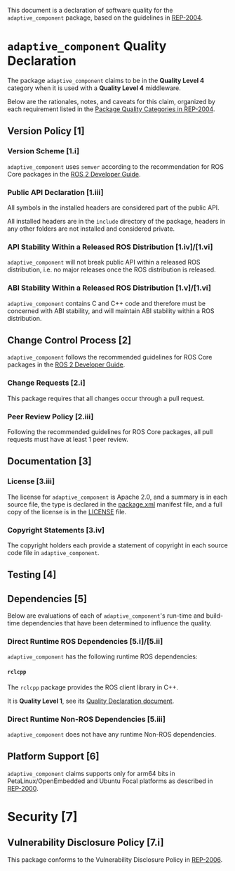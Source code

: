 This document is a declaration of software quality for the `adaptive_component` package, based on the guidelines in [REP-2004](https://www.ros.org/reps/rep-2004.html).

# `adaptive_component` Quality Declaration

The package `adaptive_component` claims to be in the **Quality Level 4** category when it is used with a **Quality Level 4** middleware.

Below are the rationales, notes, and caveats for this claim, organized by each requirement listed in the [Package Quality Categories in REP-2004](https://www.ros.org/reps/rep-2004.html).

## Version Policy [1]

### Version Scheme [1.i]

`adaptive_component` uses `semver` according to the recommendation for ROS Core packages in the [ROS 2 Developer Guide](https://docs.ros.org/en/rolling/Contributing/Developer-Guide.html#versioning).

<!--
### Version Stability [1.ii]

`adaptive_component` is at a stable version, i.e. `>= 1.0.0`.
The current version can be found in its [package.xml](package.xml), and its change history can be found in its [CHANGELOG](CHANGELOG.rst).
-->

### Public API Declaration [1.iii]

All symbols in the installed headers are considered part of the public API.

All installed headers are in the `include` directory of the package, headers in any other folders are not installed and considered private.

### API Stability Within a Released ROS Distribution [1.iv]/[1.vi]

`adaptive_component` will not break public API within a released ROS distribution, i.e. no major releases once the ROS distribution is released.

### ABI Stability Within a Released ROS Distribution [1.v]/[1.vi]

`adaptive_component` contains C and C++ code and therefore must be concerned with ABI stability, and will maintain ABI stability within a ROS distribution.

## Change Control Process [2]

`adaptive_component` follows the recommended guidelines for ROS Core packages in the [ROS 2 Developer Guide](https://docs.ros.org/en/rolling/Contributing/Developer-Guide.html#quality-practices).

### Change Requests [2.i]

This package requires that all changes occur through a pull request.

<!--
### Contributor Origin [2.ii]

This package uses DCO as its confirmation of contributor origin policy. More information can be found in [CONTRIBUTING](../CONTRIBUTING.md).
-->

### Peer Review Policy [2.iii]

Following the recommended guidelines for ROS Core packages, all pull requests must have at least 1 peer review.

<!--
### Continuous Integration [2.iv]

All pull requests must pass CI on all [tier 1 platforms](https://www.ros.org/reps/rep-2000.html#support-tiers).

### Documentation Policy [2.v]

All pull requests must resolve related documentation changes before merging.
-->

## Documentation [3]

<!--
### Feature Documentation [3.i]

`adaptive_component` has feature documentation describing lifecycle nodes.
It is [hosted](https://design.ros2.org/articles/node_lifecycle.html).
-->

<!--
### Public API Documentation [3.ii]

Most of `adaptive_component` has embedded API documentation.
-->

### License [3.iii]

The license for `adaptive_component` is Apache 2.0, and a summary is in each source file, the type is declared in the [package.xml](package.xml) manifest file, and a full copy of the license is in the [LICENSE](LICENSE) file.


<!--
There is an automated test which runs a linter that ensures each file has a license statement.

The most recent test results can be found [here](https://ci.ros2.org/view/nightly/job/nightly_linux_release/lastBuild/testReport/adaptive_component/copyright/).
-->

### Copyright Statements [3.iv]

The copyright holders each provide a statement of copyright in each source code file in `adaptive_component`.

<!--
There is an automated test which runs a linter that ensures each file has at least one copyright statement.

The results of the test can be found [here](https://ci.ros2.org/view/nightly/job/nightly_linux_release/lastBuild/testReport/adaptive_component/copyright/).
-->


## Testing [4]

<!--
### Feature Testing [4.i]

`adaptive_component` has feature tests, which test for proper node state transitions.
The tests are located in the [test](test) subdirectory.
New features are required to have tests before being added.
Currently nightly test results can be seen here:
* [linux-aarch64_release](https://ci.ros2.org/view/nightly/job/nightly_linux-aarch64_release/lastBuild/testReport/adaptive_component/)
* [linux_release](https://ci.ros2.org/view/nightly/job/nightly_linux_release/lastBuild/testReport/adaptive_component/)
* [mac_osx_release](https://ci.ros2.org/view/nightly/job/nightly_osx_release/lastBuild/testReport/adaptive_component/)
* [windows_release](https://ci.ros2.org/view/nightly/job/nightly_win_rel/lastBuild/testReport/adaptive_component/)

### Public API Testing [4.ii]

Each part of the public API has tests, and new additions or changes to the public API require tests before being added. The tests aim to cover both typical usage and corner cases, but are quantified by contributing to code coverage.

### Coverage [4.iii]

`adaptive_component` follows the recommendations for ROS Core packages in the [ROS 2 Developer Guide](https://docs.ros.org/en/rolling/Contributing/Developer-Guide.html#code-coverage), and opts to use line coverage instead of branch coverage.

This includes:

- tracking and reporting line coverage statistics
- no lines are manually skipped in coverage calculations

Changes are required to make a best effort to keep or increase coverage before being accepted, but decreases are allowed if properly justified and accepted by reviewers.

Current coverage statistics can be viewed [here](https://ci.ros2.org/job/nightly_linux_coverage/lastSuccessfulBuild/cobertura/src_ros2_rcl_adaptive_component_src/). A description of how coverage statistics are calculated is summarized in this page ["ROS 2 Onboarding Guide"](https://docs.ros.org/en/rolling/Contributing/Developer-Guide.html#note-on-coverage-runs).

### Performance [4.iv]

`adaptive_component` follows the recommendations for performance testing of C code in the [ROS 2 Developer Guide](https://docs.ros.org/en/rolling/Contributing/Developer-Guide.html#performance), and opts to do performance analysis on each release rather than each change.

System level performance benchmarks that cover features of `adaptive_component` can be found at:
* [Benchmarks](http://build.ros2.org/view/Rci/job/Rci__benchmark_ubuntu_focal_amd64/BenchmarkTable/)
* [Performance](http://build.ros2.org/view/Rci/job/Rci__nightly-performance_ubuntu_focal_amd64/lastCompletedBuild/)

Changes that introduce regressions in performance must be adequately justified in order to be accepted and merged.

### Linters and Static Analysis [4.v]

`adaptive_component` uses and passes all the standard linters and static analysis tools for a C package as described in the [ROS 2 Developer Guide](https://docs.ros.org/en/rolling/Contributing/Developer-Guide.html#linters-and-static-analysis).

Results of the nightly linter tests can be found [here](https://ci.ros2.org/view/nightly/job/nightly_linux_release/lastBuild/testReport/adaptive_component).
-->

## Dependencies [5]

Below are evaluations of each of `adaptive_component`'s run-time and build-time dependencies that have been determined to influence the quality.

<!--
It has several "buildtool" dependencies, which do not affect the resulting quality of the package, because they do not contribute to the public library API.
It also has several test dependencies, which do not affect the resulting quality of the package, because they are only used to build and run the test code.
-->

### Direct Runtime ROS Dependencies [5.i]/[5.ii]

`adaptive_component` has the following runtime ROS dependencies:

#### `rclcpp`

The `rclcpp` package provides the ROS client library in C++.

It is **Quality Level 1**, see its [Quality Declaration document](https://github.com/ros2/rclcpp/blob/master/rclcpp/QUALITY_DECLARATION.md).

<!--
#### `lifecycle_msgs`

`lifecycle_msgs` provides message and services for managing lifecycle nodes.

It is **Quality Level 1**, see its [Quality Declaration document](https://github.com/ros2/rcl_interfaces/blob/master/lifecycle_msgs/QUALITY_DECLARATION.md).

#### `rcl`

`rcl` is the ROS 2 client library in C.

It is **Quality Level 1**, see its [Quality Declaration document](../rcl/QUALITY_DECLARATION.md).

#### `rcutils`

`rcutils` provides commonly used functionality in C.

It is **Quality Level 1**, see its [Quality Declaration document](https://github.com/ros2/rcutils/blob/master/QUALITY_DECLARATION.md).

#### `rmw`

`rmw` is the ROS 2 middleware library.

It is **Quality Level 1**, see its [Quality Declaration document](https://github.com/ros2/rmw/blob/master/rmw/QUALITY_DECLARATION.md).

#### `rosidl_runtime_c`

`rosidl_runtime_c` provides runtime functionality for rosidl message and service interfaces.

It is **Quality Level 1**, see its [Quality Declaration document](https://github.com/ros2/rosidl/blob/master/rosidl_runtime_c/QUALITY_DECLARATION.md).

#### `tracetools`

The `tracetools` package provides utilities for instrumenting the code in `adaptive_component` so that it may be traced for debugging and performance analysis.

It is **Quality Level 1**, see its [Quality Declaration document](https://gitlab.com/ros-tracing/ros2_tracing/-/blob/master/tracetools/QUALITY_DECLARATION.md).
-->

### Direct Runtime Non-ROS Dependencies [5.iii]

`adaptive_component` does not have any runtime Non-ROS dependencies.



## Platform Support [6]

`adaptive_component` claims supports only for arm64 bits in PetaLinux/OpenEmbedded and Ubuntu Focal platforms as described in [REP-2000](https://www.ros.org/reps/rep-2000.html#support-tiers).

<!--
`adaptive_component` supports all of the tier 1 platforms as described in [REP-2000](https://www.ros.org/reps/rep-2000.html#support-tiers), and tests each change against all of them.

Currently nightly results can be seen here:
* [linux-aarch64_release](https://ci.ros2.org/view/nightly/job/nightly_linux-aarch64_release/lastBuild/testReport/adaptive_component/)
* [linux_release](https://ci.ros2.org/view/nightly/job/nightly_linux_release/lastBuild/testReport/adaptive_component/)
* [mac_osx_release](https://ci.ros2.org/view/nightly/job/nightly_osx_release/lastBuild/testReport/adaptive_component/)
* [windows_release](https://ci.ros2.org/view/nightly/job/nightly_win_rel/lastBuild/testReport/adaptive_component/)
-->

# Security [7]

## Vulnerability Disclosure Policy [7.i]

This package conforms to the Vulnerability Disclosure Policy in [REP-2006](https://www.ros.org/reps/rep-2006.html).
